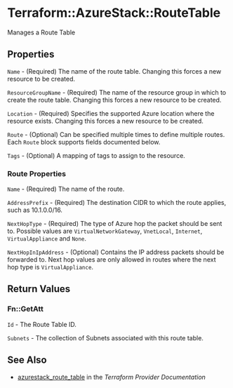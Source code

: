 # Terraform::AzureStack::RouteTable

Manages a Route Table

## Properties

`Name` - (Required) The name of the route table. Changing this forces a new resource to be created.

`ResourceGroupName` - (Required) The name of the resource group in which to create the route table. Changing this forces a new resource to be created.

`Location` - (Required) Specifies the supported Azure location where the resource exists. Changing this forces a new resource to be created.

`Route` - (Optional) Can be specified multiple times to define multiple routes. Each `Route` block supports fields documented below.

`Tags` - (Optional) A mapping of tags to assign to the resource.

### Route Properties

`Name` - (Required) The name of the route.

`AddressPrefix` - (Required) The destination CIDR to which the route applies, such as 10.1.0.0/16.

`NextHopType` - (Required) The type of Azure hop the packet should be sent to. Possible values are `VirtualNetworkGateway`, `VnetLocal`, `Internet`, `VirtualAppliance` and `None`.

`NextHopInIpAddress` - (Optional) Contains the IP address packets should be forwarded to. Next hop values are only allowed in routes where the next hop type is `VirtualAppliance`.


## Return Values

### Fn::GetAtt

`Id` - The Route Table ID.

`Subnets` - The collection of Subnets associated with this route table.

## See Also

* [azurestack_route_table](https://www.terraform.io/docs/providers/azurestack/r/route_table.html) in the _Terraform Provider Documentation_